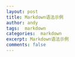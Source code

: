```yaml
---
layout: post
title: Markdown语法示例
author: andy
tags:  markdown
categories:  markdown
excerpt: Markdown语法示例
comments: false
---
```


